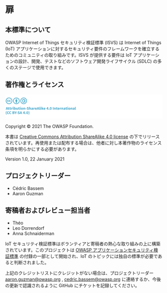 # 扉

## 本標準について

OWASP Internet of Things セキュリティ検証標準 (ISVS) は Internet of Things (IoT) アプリケーションに対するセキュリティ要件のフレームワークを確立するためのコミュニティの取り組みです。ISVS が提供する要件は IoT アプリケーションの設計、開発、テストなどのソフトウェア開発ライフサイクル (SDLC) の多くのステージで使用できます。

## 著作権とライセンス

![license](./images/license.png)

Copyright © 2021 The OWASP Foundation. 

本書は [Creative Commons Attribution ShareAlike 4.0 license](https://creativecommons.org/licenses/by-sa/4.0/) の下でリリースされています。再使用または配布する場合は、他者に対し本著作物のライセンス条項を明らかにする必要があります。

Version 1.0, 22 January 2021

## プロジェクトリーダー

- Cédric Bassem
- Aaron Guzman

## 寄稿者およびレビュー担当者

- Théo
- Leo Dorrendorf
- Anna Schnaiderman

IoT セキュリティ検証標準はボランティアと寄稿者の熱心な取り組みの上に構築されています。このプロジェクトは [OWASP アプリケーションセキュリティ検証標準](https://owasp.org/www-project-application-security-verification-standard/) の付録の一部として開始され、IoT のトピックには独自の標準が必要であると判断されました。

上記のクレジットリストにクレジットがない場合は、プロジェクトリーダー aaron.guzman@owasp.org , cedric.bassem@owasp.org に連絡するか、今後の更新で認識されるように GitHub にチケットを記録してください。

<div style="page-break-after: always; visibility: hidden">
\newpage
</div>

